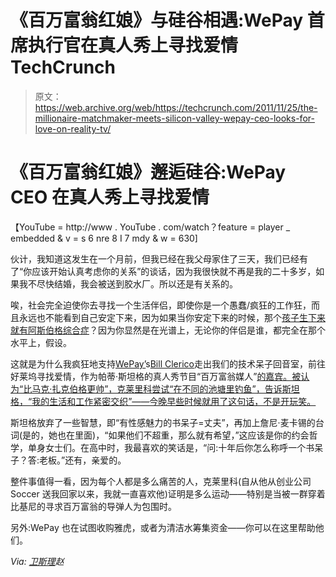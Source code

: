 # 《百万富翁红娘》与硅谷相遇:WePay 首席执行官在真人秀上寻找爱情 TechCrunch

> 原文：<https://web.archive.org/web/https://techcrunch.com/2011/11/25/the-millionaire-matchmaker-meets-silicon-valley-wepay-ceo-looks-for-love-on-reality-tv/>

# 《百万富翁红娘》邂逅硅谷:WePay CEO 在真人秀上寻找爱情

【YouTube = http://www . YouTube . com/watch？feature = player _ embedded & v = s 6 nre 8 I 7 mdy & w = 630]

伙计，我知道这发生在一个月前，但我已经在我父母家住了三天，我们已经有了“你应该开始认真考虑你的关系”的谈话，因为我很快就不再是我的二十多岁，如果我不尽快结婚，我会被送到胶水厂。所以还是有关系的。

唉，社会完全迫使你去寻找一个生活伴侣，即使你是一个愚蠢/疯狂的工作狂，而且永远也不能看到自己安定下来，因为如果当你安定下来的时候，那个[孩子生下来就有阿斯伯格综合症](https://web.archive.org/web/20230116192852/http://www.nature.com/news/2011/111102/full/479025a.html)？因为你显然是在光谱上，无论你的伴侣是谁，都完全在那个水平上，假设。

这就是为什么我疯狂地支持[WePay’](https://web.archive.org/web/20230116192852/http://www.wepay.com/)s[Bill Clerico](https://web.archive.org/web/20230116192852/http://www.crunchbase.com/person/bill-clerico)走出我们的技术呆子回音室，前往好莱坞寻找爱情，作为帕蒂·斯坦格的真人秀节目“百万富翁媒人”[的嘉宾。被认为“比马克·扎克伯格更帅”，克莱里科尝试“在不同的池塘里钓鱼”，告诉斯坦格，“我的生活和工作紧密交织”——今晚早些时候就用了这句话，不是开玩笑。](https://web.archive.org/web/20230116192852/http://www.bravotv.com/the-millionaire-matchmaker)

斯坦格放弃了一些智慧，即“有性感魅力的书呆子=丈夫”，再加上詹尼·麦卡锡的台词(是的，她也在里面)，“如果他们不超重，那么就有希望，”这应该是你的约会哲学，单身女士们。在高中时，我最喜欢的笑话是，“问:十年后你怎么称呼一个书呆子？答:老板。”还有，亲爱的。

整件事值得一看，因为每个人都是多么痛苦的人，克莱里科(自从他从创业公司 Soccer 送我回家以来，我就一直喜欢他)证明是多么运动——特别是当被一群穿着比基尼的寻求百万富翁的导弹人为包围时。

另外:WePay 也在试图收购雅虎，或者为清洁水筹集资金——你可以在这里帮助他们。

*Via: [卫斯理](https://web.archive.org/web/20230116192852/http://wesleyzhao.com/wepays-yc-s09-bill-clerico-on-millionaire-mat)赵*